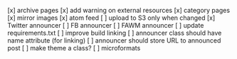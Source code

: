 [x] archive pages
[x] add warning on external resources
[x] category pages
[x] mirror images
[x] atom feed
[ ] upload to S3 only when changed
[x] Twitter announcer
[ ] FB announcer
[ ] FAWM announcer
[ ] update requirements.txt
[ ] improve build linking
[ ] announcer class should have name attribute (for linking)
[ ] announcer should store URL to announced post
[ ] make theme a class?
[ ] microformats
